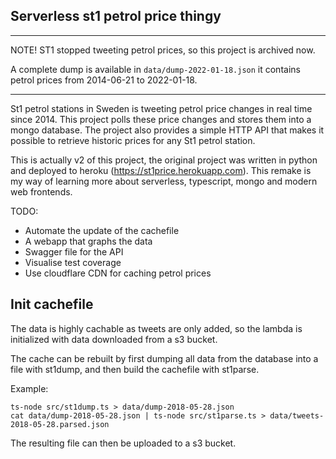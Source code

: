 ## Serverless st1 petrol price thingy

---

NOTE! ST1 stopped tweeting petrol prices, so this project is archived now.

A complete dump is available in `data/dump-2022-01-18.json` it contains petrol prices from 2014-06-21 to 2022-01-18.

----

St1 petrol stations in Sweden is tweeting petrol price changes in real time since 2014. This project polls these price changes and stores them into a mongo database. The project also provides a simple HTTP API that makes it possible to retrieve historic prices for any St1 petrol station.

This is actually v2 of this project, the original project was written in python and deployed to heroku (https://st1price.herokuapp.com). This remake is my way of learning more about serverless, typescript, mongo and modern web frontends.

TODO:
 * Automate the update of the cachefile
 * A webapp that graphs the data
 * Swagger file for the API
 * Visualise test coverage
 * Use cloudflare CDN for caching petrol prices

## Init cachefile

The data is highly cachable as tweets are only added, so the lambda is initialized with data downloaded from a s3 bucket.

The cache can be rebuilt by first dumping all data from the database into a file with st1dump, and then build the cachefile with st1parse.

Example:
```
ts-node src/st1dump.ts > data/dump-2018-05-28.json
cat data/dump-2018-05-28.json | ts-node src/st1parse.ts > data/tweets-2018-05-28.parsed.json
```

The resulting file can then be uploaded to a s3 bucket.
